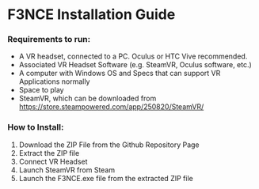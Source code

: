 # F3NCE Installation Guide

### Requirements to run:
- A VR headset, connected to a PC. Oculus or HTC Vive recommended.
- Associated VR Headset Software (e.g. SteamVR, Oculus software, etc.)
- A computer with Windows OS and Specs that can support VR Applications normally
- Space to play
- SteamVR, which can be downloaded from https://store.steampowered.com/app/250820/SteamVR/

### How to Install:
1.	Download the ZIP File from the Github Repository Page
2.	Extract the ZIP file
3.	Connect VR Headset
4.	Launch SteamVR from Steam
5.	Launch the F3NCE.exe file from the extracted ZIP file
